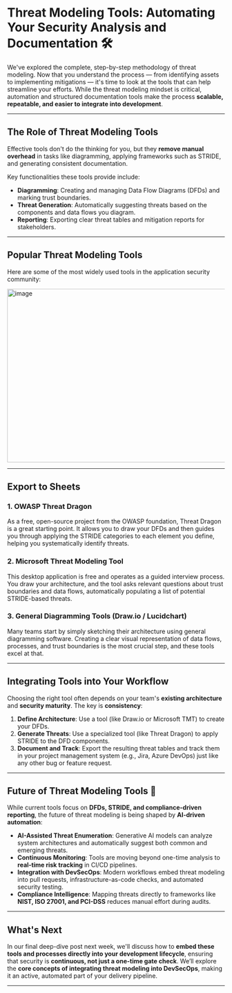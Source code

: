 # Threat Modeling Tools: Automating Your Security Analysis and Documentation 🛠️

We've explored the complete, step-by-step methodology of threat modeling. Now that you understand the process — from identifying assets to implementing mitigations — it's time to look at the tools that can help streamline your efforts. While the threat modeling mindset is critical, automation and structured documentation tools make the process **scalable, repeatable, and easier to integrate into development**.

---

## The Role of Threat Modeling Tools
Effective tools don't do the thinking for you, but they **remove manual overhead** in tasks like diagramming, applying frameworks such as STRIDE, and generating consistent documentation.

Key functionalities these tools provide include:

- **Diagramming**: Creating and managing Data Flow Diagrams (DFDs) and marking trust boundaries.  
- **Threat Generation**: Automatically suggesting threats based on the components and data flows you diagram.  
- **Reporting**: Exporting clear threat tables and mitigation reports for stakeholders.  

---

## Popular Threat Modeling Tools

Here are some of the most widely used tools in the application security community:

<img width="1200" height="402" alt="image" src="https://github.com/user-attachments/assets/75c91830-0a74-4a48-a26d-221297a94a63" />

---

## Export to Sheets

### 1. OWASP Threat Dragon
As a free, open-source project from the OWASP foundation, Threat Dragon is a great starting point. It allows you to draw your DFDs and then guides you through applying the STRIDE categories to each element you define, helping you systematically identify threats.

### 2. Microsoft Threat Modeling Tool
This desktop application is free and operates as a guided interview process. You draw your architecture, and the tool asks relevant questions about trust boundaries and data flows, automatically populating a list of potential STRIDE-based threats.

### 3. General Diagramming Tools (Draw.io / Lucidchart)
Many teams start by simply sketching their architecture using general diagramming software. Creating a clear visual representation of data flows, processes, and trust boundaries is the most crucial step, and these tools excel at that.

---

## Integrating Tools into Your Workflow
Choosing the right tool often depends on your team's **existing architecture** and **security maturity**. The key is **consistency**:

1. **Define Architecture**: Use a tool (like Draw.io or Microsoft TMT) to create your DFDs.  
2. **Generate Threats**: Use a specialized tool (like Threat Dragon) to apply STRIDE to the DFD components.  
3. **Document and Track**: Export the resulting threat tables and track them in your project management system (e.g., Jira, Azure DevOps) just like any other bug or feature request.  

---

## Future of Threat Modeling Tools 🚀
While current tools focus on **DFDs, STRIDE, and compliance-driven reporting**, the future of threat modeling is being shaped by **AI-driven automation**:

- **AI-Assisted Threat Enumeration**: Generative AI models can analyze system architectures and automatically suggest both common and emerging threats.  
- **Continuous Monitoring**: Tools are moving beyond one-time analysis to **real-time risk tracking** in CI/CD pipelines.  
- **Integration with DevSecOps**: Modern workflows embed threat modeling into pull requests, infrastructure-as-code checks, and automated security testing.  
- **Compliance Intelligence**: Mapping threats directly to frameworks like **NIST, ISO 27001, and PCI-DSS** reduces manual effort during audits.  

---

## What's Next
In our final deep-dive post next week, we'll discuss how to **embed these tools and processes directly into your development lifecycle**, ensuring that security is **continuous, not just a one-time gate check**. We’ll explore the **core concepts of integrating threat modeling into DevSecOps**, making it an active, automated part of your delivery pipeline.

---
